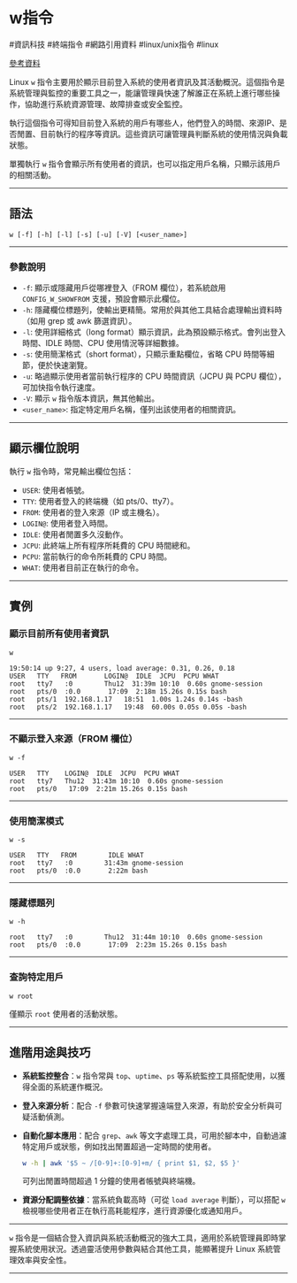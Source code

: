 # w指令

#資訊科技 #終端指令 #網路引用資料 #linux/unix指令 #linux

[參考資料](https://www.runoob.com/linux/linux-comm-w.html)

Linux `w` 指令主要用於顯示目前登入系統的使用者資訊及其活動概況。這個指令是系統管理與監控的重要工具之一，能讓管理員快速了解誰正在系統上進行哪些操作，協助進行系統資源管理、故障排查或安全監控。

執行這個指令可得知目前登入系統的用戶有哪些人，他們登入的時間、來源IP、是否閒置、目前執行的程序等資訊。這些資訊可讓管理員判斷系統的使用情況與負載狀態。

單獨執行 `w` 指令會顯示所有使用者的資訊，也可以指定用戶名稱，只顯示該用戶的相關活動。

---

## 語法

```
w [-f] [-h] [-l] [-s] [-u] [-V] [<user_name>]
```

---

### 參數說明

* `-f`: 顯示或隱藏用戶從哪裡登入（FROM 欄位），若系統啟用 `CONFIG_W_SHOWFROM` 支援，預設會顯示此欄位。
* `-h`: 隱藏欄位標題列，使輸出更精簡。常用於與其他工具結合處理輸出資料時（如用 grep 或 awk 篩選資訊）。
* `-l`: 使用詳細格式（long format）顯示資訊，此為預設顯示格式。會列出登入時間、IDLE 時間、CPU 使用情況等詳細數據。
* `-s`: 使用簡潔格式（short format），只顯示重點欄位，省略 CPU 時間等細節，便於快速瀏覽。
* `-u`: 略過顯示使用者當前執行程序的 CPU 時間資訊（JCPU 與 PCPU 欄位），可加快指令執行速度。
* `-V`: 顯示 `w` 指令版本資訊，無其他輸出。
* `<user_name>`: 指定特定用戶名稱，僅列出該使用者的相關資訊。

---

## 顯示欄位說明

執行 `w` 指令時，常見輸出欄位包括：

* `USER`: 使用者帳號。
* `TTY`: 使用者登入的終端機（如 pts/0、tty7）。
* `FROM`: 使用者的登入來源（IP 或主機名）。
* `LOGIN@`: 使用者登入時間。
* `IDLE`: 使用者閒置多久沒動作。
* `JCPU`: 此終端上所有程序所耗費的 CPU 時間總和。
* `PCPU`: 當前執行的命令所耗費的 CPU 時間。
* `WHAT`: 使用者目前正在執行的命令。

---

## 實例

### 顯示目前所有使用者資訊

```
w
```

```
19:50:14 up 9:27, 4 users, load average: 0.31, 0.26, 0.18
USER   TTY   FROM       LOGIN@  IDLE  JCPU  PCPU WHAT
root   tty7   :0        Thu12  31:39m 10:10  0.60s gnome-session
root   pts/0  :0.0       17:09  2:18m 15.26s 0.15s bash
root   pts/1  192.168.1.17   18:51  1.00s 1.24s 0.14s -bash
root   pts/2  192.168.1.17   19:48  60.00s 0.05s 0.05s -bash
```

---

### 不顯示登入來源（FROM 欄位）

```
w -f
```

```
USER   TTY    LOGIN@  IDLE  JCPU  PCPU WHAT
root   tty7   Thu12  31:43m 10:10  0.60s gnome-session
root   pts/0   17:09  2:21m 15.26s 0.15s bash
```

---

### 使用簡潔模式

```
w -s
```

```
USER   TTY   FROM        IDLE WHAT
root   tty7   :0        31:43m gnome-session
root   pts/0  :0.0       2:22m bash
```

---

### 隱藏標題列

```
w -h
```

```
root   tty7   :0        Thu12  31:44m 10:10  0.60s gnome-session
root   pts/0  :0.0       17:09  2:23m 15.26s 0.15s bash
```

---

### 查詢特定用戶

```
w root
```

僅顯示 `root` 使用者的活動狀態。

---

## 進階用途與技巧

* **系統監控整合**：`w` 指令常與 `top`、`uptime`、`ps` 等系統監控工具搭配使用，以獲得全面的系統運作概況。
* **登入來源分析**：配合 `-f` 參數可快速掌握遠端登入來源，有助於安全分析與可疑活動偵測。
* **自動化腳本應用**：配合 `grep`、`awk` 等文字處理工具，可用於腳本中，自動過濾特定用戶或狀態，例如找出閒置超過一定時間的使用者。

  ```bash
  w -h | awk '$5 ~ /[0-9]+:[0-9]+m/ { print $1, $2, $5 }'
  ```

  可列出閒置時間超過 1 分鐘的使用者帳號與終端機。
* **資源分配調整依據**：當系統負載高時（可從 `load average` 判斷），可以搭配 `w` 檢視哪些使用者正在執行高耗能程序，進行資源優化或通知用戶。

---

`w` 指令是一個結合登入資訊與系統活動概況的強大工具，適用於系統管理員即時掌握系統使用狀況。透過靈活使用參數與結合其他工具，能顯著提升 Linux 系統管理效率與安全性。

---